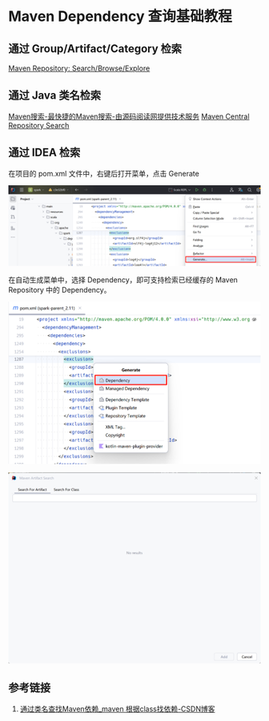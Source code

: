 # Maven Dependency 查询基础教程


## 通过 Group/Artifact/Category 检索

[Maven Repository: Search/Browse/Explore](https://mvnrepository.com/)


## 通过 Java 类名检索


[Maven搜索-最快捷的Maven搜索-由源码阅读网提供技术服务](https://mvn.coderead.cn/)
[Maven Central Repository Search](https://search.maven.org)


## 通过 IDEA 检索

在项目的 pom.xml 文件中，右键后打开菜单，点击 Generate

![](resources/images/Pasted%20image%2020240913145439.png)


在自动生成菜单中，选择 Dependency，即可支持检索已经缓存的 Maven Repository 中的 Dependency。

![](resources/images/Pasted%20image%2020240913145641.png)



![](resources/images/Pasted%20image%2020240913145908.png)

## 参考链接

1. [通过类名查找Maven依赖\_maven 根据class找依赖-CSDN博客](https://blog.csdn.net/TomAndersen/article/details/106241065)

